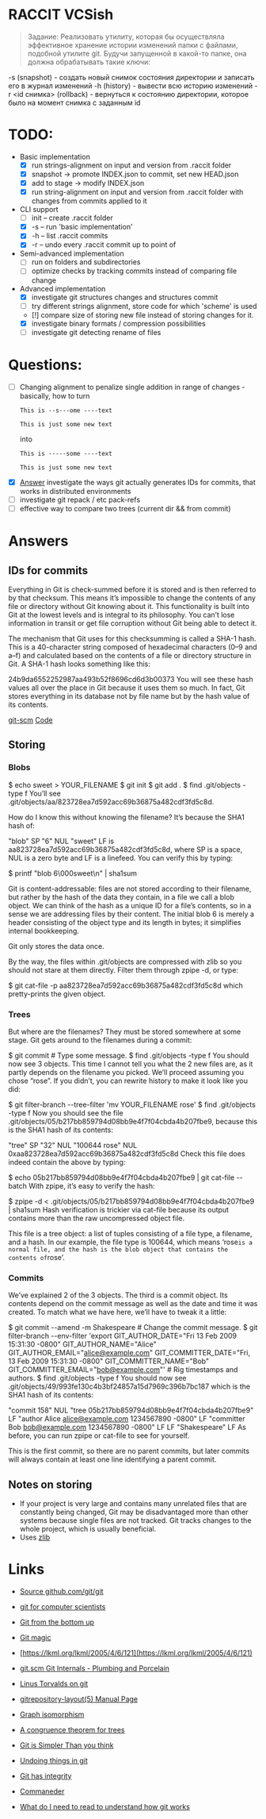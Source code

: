 RACCIT VCSish
==========

>Задание: Реализовать утилиту, которая бы осуществляла эффективное хранение истории изменений папки с файлами, подобной утилите git. Будучи запущенной в какой-то папке, она должна обрабатывать такие ключи:
>
-s (snapshot) - создать новый снимок состояния директории и записать его в журнал изменений
-h (history) - вывести всю историю изменений
-r <id снимка> (rollback) - вернуться к состоянию директории, которое было на момент снимка с заданным id

# TODO:
+ Basic implementation
  + [X] run strings-alignment on input and version from .raccit folder
  + [X] snapshot -> promote INDEX.json to commit, set new HEAD.json
  + [X] add to stage -> modify INDEX.json
  + [X] run string-alignment on input and version from .raccit folder with changes from commits applied to it
+ CLI support
  + [ ] init    – create .raccit folder
  + [X] -s      – run 'basic implementation'
  + [X] -h      – list .raccit commits
  + [X] -r <id> – undo every .raccit commit up to point of <id>
+ Semi-advanced implementation
  + [ ] run on folders and subdirectories
  + [ ] optimize checks by tracking commits instead of comparing file change
+ Advanced implementation
  + [X] investigate git structures changes and structures commit
  + [ ] try different strings alignment, store code for which 'scheme' is used  
  + [!] compare size of storing new file instead of storing changes for it.
  + [X] investigate binary formats / compression possibilities
  + [ ] investigate git detecting rename of files

# Questions:
+ [ ] Changing alignment to penalize single addition in range of changes - basically, how to turn
  ```
  This is --s---ome ----text

  This is just some new text
  ```
  into
  ```
  This is -----some ----text

  This is just some new text
  ```
+ [X] [Answer](#IDs-for-commits) investigate the ways git actually generates IDs for commits, that works in distributed environments
+ [ ] investigate git repack / etc pack-refs
+ [ ] effective way to compare two trees (current dir && from commit)
# Answers

## IDs for commits
Everything in Git is check-summed before it is stored and is then referred to by that checksum. This means it’s impossible to change the contents of any file or directory without Git knowing about it. This functionality is built into Git at the lowest levels and is integral to its philosophy. You can’t lose information in transit or get file corruption without Git being able to detect it.

The mechanism that Git uses for this checksumming is called a SHA-1 hash. This is a 40-character string composed of hexadecimal characters (0–9 and a–f) and calculated based on the contents of a file or directory structure in Git. A SHA-1 hash looks something like this:

24b9da6552252987aa493b52f8696cd6d3b00373
You will see these hash values all over the place in Git because it uses them so much. In fact, Git stores everything in its database not by file name but by the hash value of its contents.

[git-scm](https://git-scm.com/book/en/v2/Getting-Started-Git-Basics#Git-Has-Integrity)
[Code](https://github.com/git/git/blob/3a0f269e7c82aa3a87323cb7ae04ac5f129f036b/sha1_file.c#L186)

## Storing

### Blobs

$ echo sweet > YOUR_FILENAME
$ git init
$ git add .
$ find .git/objects -type f
You’ll see .git/objects/aa/823728ea7d592acc69b36875a482cdf3fd5c8d.

How do I know this without knowing the filename? It’s because the SHA1 hash of:

"blob" SP "6" NUL "sweet" LF
is aa823728ea7d592acc69b36875a482cdf3fd5c8d, where SP is a space, NUL is a zero byte and LF is a linefeed.
You can verify this by typing:

$ printf "blob 6\000sweet\n" | sha1sum

Git is content-addressable: files are not stored according to their filename, but rather by the hash of the data they contain, in a file we call a blob object. We can think of the hash as a unique ID for a file’s contents, so in a sense we are addressing files by their content. The initial blob 6 is merely a header consisting of the object type and its length in bytes; it simplifies internal bookkeeping.

Git only stores the data once.

By the way, the files within .git/objects are compressed with zlib so you should not stare at them directly. Filter them through zpipe -d, or type:

$ git cat-file -p aa823728ea7d592acc69b36875a482cdf3fd5c8d
which pretty-prints the given object.

### Trees

But where are the filenames? They must be stored somewhere at some stage. Git gets around to the filenames during a commit:

$ git commit  # Type some message.
$ find .git/objects -type f
You should now see 3 objects. This time I cannot tell you what the 2 new files are, as it partly depends on the filename you picked. We’ll proceed assuming you chose “rose”. If you didn’t, you can rewrite history to make it look like you did:

$ git filter-branch --tree-filter 'mv YOUR_FILENAME rose'
$ find .git/objects -type f
Now you should see the file .git/objects/05/b217bb859794d08bb9e4f7f04cbda4b207fbe9, because this is the SHA1 hash of its contents:

"tree" SP "32" NUL "100644 rose" NUL 0xaa823728ea7d592acc69b36875a482cdf3fd5c8d
Check this file does indeed contain the above by typing:

$ echo 05b217bb859794d08bb9e4f7f04cbda4b207fbe9 | git cat-file --batch
With zpipe, it’s easy to verify the hash:

$ zpipe -d < .git/objects/05/b217bb859794d08bb9e4f7f04cbda4b207fbe9 | sha1sum
Hash verification is trickier via cat-file because its output contains more than the raw uncompressed object file.

This file is a tree object: a list of tuples consisting of a file type, a filename, and a hash. In our example, the file type is 100644, which means ‘rose` is a normal file, and the hash is the blob object that contains the contents of `rose’.

### Commits

We’ve explained 2 of the 3 objects. The third is a commit object. Its contents depend on the commit message as well as the date and time it was created. To match what we have here, we’ll have to tweak it a little:

$ git commit --amend -m Shakespeare  # Change the commit message.
$ git filter-branch --env-filter 'export
    GIT_AUTHOR_DATE="Fri 13 Feb 2009 15:31:30 -0800"
    GIT_AUTHOR_NAME="Alice"
    GIT_AUTHOR_EMAIL="alice@example.com"
    GIT_COMMITTER_DATE="Fri, 13 Feb 2009 15:31:30 -0800"
    GIT_COMMITTER_NAME="Bob"
    GIT_COMMITTER_EMAIL="bob@example.com"'  # Rig timestamps and authors.
$ find .git/objects -type f
You should now see .git/objects/49/993fe130c4b3bf24857a15d7969c396b7bc187 which is the SHA1 hash of its contents:

"commit 158" NUL
"tree 05b217bb859794d08bb9e4f7f04cbda4b207fbe9" LF
"author Alice <alice@example.com> 1234567890 -0800" LF
"committer Bob <bob@example.com> 1234567890 -0800" LF
LF
"Shakespeare" LF
As before, you can run zpipe or cat-file to see for yourself.

This is the first commit, so there are no parent commits, but later commits will always contain at least one line identifying a parent commit.

## Notes on storing

+ If your project is very large and contains many unrelated files that are constantly being changed, Git may be disadvantaged more than other systems because single files are not tracked. Git tracks changes to the whole project, which is usually beneficial.
+ Uses [zlib](http://www.zlib.net/)

# Links

+ [Source github.com/git/git](https://github.com/git/git)
+ [git for computer scientists](http://eagain.net/articles/git-for-computer-scientists/)
+ [Git from the bottom up](https://jwiegley.github.io/git-from-the-bottom-up/)
+ [Git magic](http://www-cs-students.stanford.edu/~blynn/gitmagic/ch08.html)
+ [https://lkml.org/lkml/2005/4/6/121](https://lkml.org/lkml/2005/4/6/121)
+ [git.scm Git Internals - Plumbing and Porcelain](https://git-scm.com/book/en/v2/Git-Internals-Plumbing-and-Porcelain)
+ [Linus Torvalds on git](https://www.youtube.com/watch?v=4XpnKHJAok8)
+ [gitrepository-layout(5) Manual Page](https://www.kernel.org/pub/software/scm/git/docs/gitrepository-layout.html)

+ [Graph isomorphism](https://en.wikipedia.org/wiki/Graph_isomorphism_problem)
+ [A congruence theorem for trees](http://projecteuclid.org/euclid.pjm/1103043674)

+ [Git is Simpler Than you think](http://nfarina.com/post/9868516270/git-is-simpler)
+ [Undoing things in git](https://git-scm.com/book/en/v2/Git-Basics-Undoing-Things#_undoing)
+ [Git has integrity](https://git-scm.com/book/en/v2/Getting-Started-Git-Basics#Git-Has-Integrity)
+ [Commaneder](https://www.npmjs.com/package/commander)
+ [What do I need to read to understand how git works](http://stackoverflow.com/questions/261557/what-do-i-need-to-read-to-understand-how-git-works)
